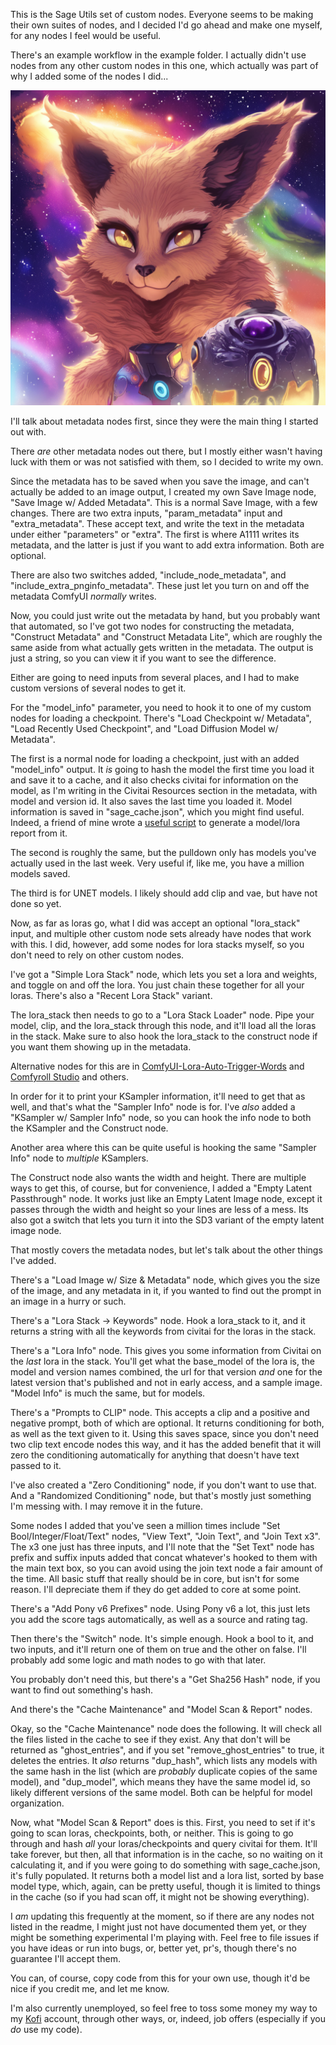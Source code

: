 This is the Sage Utils set of custom nodes. Everyone seems to be making their own suites of nodes, and I decided I'd go ahead and make one myself, for any nodes I feel would be useful.

There's an example workflow in the example folder. I actually didn't use nodes from any other custom nodes in this one, which actually was part of why I added some of the nodes I did...

![Example Workflow Image](examples/example_workflow.png)

I'll talk about metadata nodes first, since they were the main thing I started out with.

There *are* other metadata nodes out there, but I mostly either wasn't having luck with them or was not satisfied with them, so I decided to write my own.

Since the metadata has to be saved when you save the image, and can't actually be added to an image output, I created my own Save Image node, "Save Image w/ Added Metadata". This is a normal Save Image, with a few changes. There are two extra inputs, "param_metadata" input and "extra_metadata". These accept text, and write the text in the metadata under either "parameters" or "extra". The first is where A1111 writes its metadata, and the latter is just if you want to add extra information. Both are optional.

There are also two switches added, "include_node_metadata", and "include_extra_pnginfo_metadata". These just let you turn on and off the metadata ComfyUI *normally* writes.

Now, you could just write out the metadata by hand, but you probably want that automated, so I've got two nodes for constructing the metadata, "Construct Metadata" and "Construct Metadata Lite", which are roughly the same aside from what actually gets written in the metadata. The output is just a string, so you can view it if you want to see the difference.

Either are going to need inputs from several places, and I had to make custom versions of several nodes to get it.

For the "model_info" parameter, you need to hook it to one of my custom nodes for loading a checkpoint. There's "Load Checkpoint w/ Metadata", "Load Recently Used Checkpoint", and "Load Diffusion Model w/ Metadata". 

The first is a normal node for loading a checkpoint, just with an added "model_info" output. It *is* going to hash the model the first time you load it and save it to a cache, and it also checks civitai for information on the model, as I'm writing in the Civitai Resources section in the metadata, with model and version id. It also saves the last time you loaded it. Model information is saved in "sage_cache.json", which you might find useful. Indeed, a friend of mine wrote a [useful script](https://github.com/tecknight/comfy_model_html) to generate a model/lora report from it.

The second is roughly the same, but the pulldown only has models you've actually used in the last week. Very useful if, like me, you have a million models saved.

The third is for UNET models. I likely should add clip and vae, but have not done so yet.

Now, as far as loras go, what I did was accept an optional "lora_stack" input, and multiple other custom node sets already have nodes that work with this. I did, however, add some nodes for lora stacks myself, so you don't need to rely on other custom nodes.

I've got a "Simple Lora Stack" node, which lets you set a lora and weights, and toggle on and off the lora. You just chain these together for all your loras. There's also a "Recent Lora Stack" variant.

The lora_stack then needs to go to a "Lora Stack Loader" node. Pipe your model, clip, and the lora_stack through this node, and it'll load all the loras in the stack. Make sure to also hook the lora_stack to the construct node if you want them showing up in the metadata.

Alternative nodes for this are in [ComfyUI-Lora-Auto-Trigger-Words](https://github.com/idrirap/ComfyUI-Lora-Auto-Trigger-Words) and [Comfyroll Studio](https://github.com/Suzie1/ComfyUI_Comfyroll_CustomNodes) and others.

In order for it to print your KSampler information, it'll need to get that as well, and that's what the "Sampler Info" node is for. I've *also* added a "KSampler w/ Sampler Info" node, so you can hook the info node to both the KSampler and the Construct node. 

Another area where this can be quite useful is hooking the same "Sampler Info" node to *multiple* KSamplers.

The Construct node also wants the width and height. There are multiple ways to get this, of course, but for convenience, I added a "Empty Latent Passthrough" node. It works just like an Empty Latent Image node, except it passes through the width and height so your lines are less of a mess. Its also got a switch that lets you turn it into the SD3 variant of the empty latent image node.

That mostly covers the metadata nodes, but let's talk about the other things I've added.

There's a "Load Image w/ Size & Metadata" node, which gives you the size of the image, and any metadata in it, if you wanted to find out the prompt in an image in a hurry or such.

There's a "Lora Stack -> Keywords" node. Hook a lora_stack to it, and it returns a string with all the keywords from civitai for the loras in the stack.

There's a "Lora Info" node. This gives you some information from Civitai on the *last* lora in the stack. You'll get what the base_model of the lora is, the model and version names combined, the url for that version *and* one for the latest version that's published and not in early access, and a sample image. "Model Info" is much the same, but for models.

There's a "Prompts to CLIP" node. This accepts a clip and a positive and negative prompt, both of which are optional. It returns conditioning for both, as well as the text given to it. Using this saves space, since you don't need two clip text encode nodes this way, and it has the added benefit that it will zero the conditioning automatically for anything that doesn't have text passed to it.

I've also created a "Zero Conditioning" node, if you don't want to use that. And a "Randomized Conditioning" node, but that's mostly just something I'm messing with. I may remove it in the future.

Some nodes I added that you've seen a million times include "Set Bool/Integer/Float/Text" nodes, "View Text", "Join Text", and "Join Text x3". The x3 one just has three inputs, and I'll note that the "Set Text" node has prefix and suffix inputs added that concat whatever's hooked to them with the main text box, so you can avoid using the join text node a fair amount of the time. All basic stuff that really should be in core, but isn't for some reason. I'll depreciate them if they do get added to core at some point.

There's a "Add Pony v6 Prefixes" node. Using Pony v6 a lot, this just lets you add the score tags automatically, as well as a source and rating tag. 

Then there's the "Switch" node. It's simple enough. Hook a bool to it, and two inputs, and it'll return one of them on true and the other on false. I'll probably add some logic and math nodes to go with that later.

You probably don't need this, but there's a "Get Sha256 Hash" node, if you want to find out something's hash.

And there's the "Cache Maintenance" and "Model Scan & Report" nodes.

Okay, so the "Cache Maintenance" node does the following. It will check all the files listed in the cache to see if they exist. Any that don't will be returned as "ghost_entries", and if you set "remove_ghost_entries" to true, it deletes the entries. It *also* returns "dup_hash", which lists any models with the same hash in the list (which are *probably* duplicate copies of the same model), and "dup_model", which means they have the same model id, so likely different versions of the same model. Both can be helpful for model organization.

Now, what "Model Scan & Report" does is this. First, you need to set if it's going to scan loras, checkpoints, both, or neither. This is going to go through and hash *all* your loras/checkpoints and query civitai for them. It'll take forever, but then, all that information is in the cache, so no waiting on it calculating it, and if you were going to do something with sage_cache.json, it's fully populated. It returns both a model list and a lora list, sorted by base model type, which, again, can be pretty useful, though it is limited to things in the cache (so if you had scan off, it might not be showing everything).

I *am* updating this frequently at the moment, so if there are any nodes not listed in the readme, I might just not have documented them yet, or they might be something experimental I'm playing with. Feel free to file issues if you have ideas or run into bugs, or, better yet, pr's, though there's no guarantee I'll accept them.

You can, of course, copy code from this for your own use, though it'd be nice if you credit me, and let me know.

I'm also currently unemployed, so feel free to toss some money my way to my [Kofi](https://ko-fi.com/arcum42) account, through other ways, or, indeed, job offers (especially if you *do* use my code).
